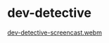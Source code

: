 # dev-detective
[dev-detective-screencast.webm](https://user-images.githubusercontent.com/52645265/229686421-ba92d822-e4c2-496a-8886-e65de0c3267a.webm)
